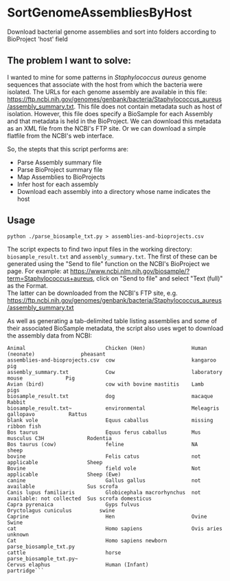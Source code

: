 # SortGenomeAssembliesByHost
Download bacterial genome assemblies and sort into folders according to BioProject 'host' field

## The problem I want to solve:
I wanted to mine for some patterns in *Staphylococcus aureus* genome sequences that associate with the host from which the bacteria were isolated.
The URLs for each genome assembly are available in this file: https://ftp.ncbi.nih.gov/genomes/genbank/bacteria/Staphylococcus_aureus/assembly_summary.txt.
This file does not contain metadata such as host of isolation. However, this file does specify a BioSample for each Assembly and that metadata is held in the BioProject. We can download this metadata as an XML file from the NCBI's FTP site. Or we can download a simple flatfile from the NCBI's web interface.

So, the stepts that this script performs are:
* Parse Assembly summary file
* Parse BioProject summary file
* Map Assemblies to BioProjects
* Infer host for each assembly
* Download each assembly into a directory whose name indicates the host

## Usage

```python ./parse_biosample_txt.py > assemblies-and-bioprojects.csv```

The script expects to find two input files in the working directory: ```biosample_result.txt``` and ```assembly_summary.txt```.
The first of these can be generated using the "Send to file" function on the NCBI's BioProject we page. For example: at https://www.ncbi.nlm.nih.gov/biosample/?term=Staphylococcus+aureus, click on "Send to file" and select "Text (full)" as the Format.  
The latter can be downloaded from the NCBI's FTP site, e.g. https://ftp.ncbi.nih.gov/genomes/genbank/bacteria/Staphylococcus_aureus/assembly_summary.txt

As well as generating a tab-delimited table listing assemblies and some of their associated BioSample metadata, the script also uses wget to download the assembly data from NCBI:

```$ ls
Animal                          Chicken (Hen)               Human (neonate)               pheasant
assemblies-and-bioprojects.csv  cow                         kangaroo                      pig
assembly_summary.txt            Cow                         laboratory mouse              Pig
Avian (bird)                    cow with bovine mastitis    Lamb                          pigs
biosample_result.txt            dog                         macaque                       Rabbit
biosample_result.txt~           environmental               Meleagris gallopavo           Rattus
blank vole                      Equus caballus              missing                       ribbon fish
Bos taurus                      Equus ferus caballus        Mus musculus C3H              Rodentia
Bos taurus (cow)                feline                      NA                            sheep
bovine                          Felis catus                 not applicable                Sheep
Bovine                          field vole                  Not applicable                Sheep (Ewe)
canine                          Gallus gallus               not available                 Sus scrofa
Canis lupus familiaris          Globicephala macrorhynchus  not available: not collected  Sus scrofa domesticus
Capra pyrenaica                 Gyps fulvus                 Oryctolagus cuniculus         swine
Caprine                         Hen                         Ovine                         Swine
cat                             Homo sapiens                Ovis aries                    unknown
Cat                             Homo sapiens newborn        parse_biosample_txt.py
cattle                          horse                       parse_biosample_txt.py~
Cervus elaphus                  Human (Infant)              partridge```




